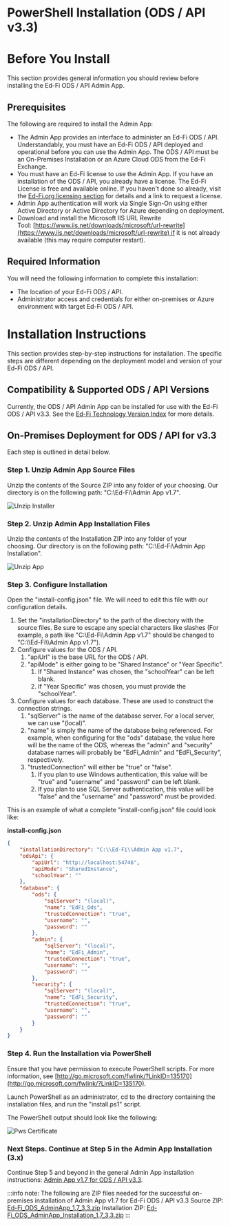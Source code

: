 # PowerShell Installation (ODS / API v3.3)

# Before You Install

This section provides general information you should review before installing
the Ed-Fi ODS / API Admin App.

## Prerequisites

The following are required to install the Admin App:

* The Admin App provides an interface to administer an Ed-Fi ODS / API.
  Understandably, you must have an Ed-Fi ODS / API deployed and operational
  before you can use the Admin App. The ODS / API must be an On-Premises
  Installation or an Azure Cloud ODS from the Ed-Fi Exchange.
* You must have an Ed-Fi license to use the Admin App. If you have an
  installation of the ODS / API, you already have a license. The Ed-Fi License
  is free and available online. If you haven't done so already, visit
  the [Ed-Fi.org licensing
  section](https://www.ed-fi.org/getting-started/license-ed-fi-technology/) for
  details and a link to request a license.
* Admin App authentication will work via Single Sign-On using either Active
  Directory or Active Directory for Azure depending on deployment.
* Download and install the Microsoft IIS URL Rewrite
  Tool: [https://www.iis.net/downloads/microsoft/url-rewrite](https://www.iis.net/downloads/microsoft/url-rewrite) if
  it is not already available (this may require computer restart).

## Required Information

You will need the following information to complete this installation:

* The location of your Ed-Fi ODS / API.
* Administrator access and credentials for either on-premises or Azure
  environment with target Ed-Fi ODS / API.

# Installation Instructions

This section provides step-by-step instructions for installation. The specific
steps are different depending on the deployment model and version of your Ed-Fi
ODS / API.

## Compatibility & Supported ODS / API Versions

Currently, the ODS / API Admin App can be installed for use with the Ed-Fi ODS /
API v3.3. See the [Ed-Fi Technology Version
Index](../../0-roadmap/supported-versions.md) for
more details.

## On-Premises Deployment for ODS / API for v3.3

Each step is outlined in detail below.

### Step 1. Unzip Admin App Source Files

Unzip the contents of the Source ZIP into any folder of your choosing. Our
directory is on the following path: "C:\\Ed-Fi\\Admin App v1.7".

![Unzip Installer](https://edfidocs.blob.core.windows.net/$web/img/reference/admin-app/technical-articles/image2020-1-30_10-59-30.png)

### Step 2. Unzip Admin App Installation Files

Unzip the contents of the Installation ZIP into any folder of your choosing. Our
directory is on the following path: "C:\\Ed-Fi\\Admin App Installation".

![Unzip App](https://edfidocs.blob.core.windows.net/$web/img/reference/admin-app/technical-articles/image2020-1-30_10-58-34.png)

### Step 3. Configure Installation

Open the "install-config.json" file. We will need to edit this file with our
configuration details.

1. Set the "installationDirectory" to the path of the directory with the source
   files. Be sure to escape any special characters like slashes (For example, a
   path like "C:\\Ed-Fi\\Admin App v1.7" should be changed to
   "C:\\\\Ed-Fi\\\\Admin App v1.7").
2. Configure values for the ODS / API.
    1. "apiUrl" is the base URL for the ODS / API.
    2. "apiMode" is either going to be "Shared Instance" or "Year Specific".
        1. If "Shared Instance" was chosen, the "schoolYear" can be left blank.
        2. If "Year Specific" was chosen, you must provide the "schoolYear".
3. Configure values for each database. These are used to construct the
   connection strings.
    1. "sqlServer" is the name of the database server. For a local server, we
       can use "(local)".
    2. "name" is simply the name of the database being referenced. For example,
       when configuring for the "ods" database, the value here will be the name
       of the ODS, whereas the "admin" and "security" database names will
       probably be "EdFi\_Admin" and "EdFi\_Security", respectively.
    3. "trustedConnection" will either be "true" or "false".
        1. If you plan to use Windows authentication, this value will be "true"
           and "username" and "password" can be left blank.
        2. If you plan to use SQL Server authentication, this value will be
           "false" and the "username" and "password" must be provided.

This is an example of what a complete "install-config.json" file could look
like:

**install-config.json**

```json
{
    "installationDirectory": "C:\\Ed-Fi\\Admin App v1.7",
    "odsApi": {
        "apiUrl": "http://localhost:54746",
        "apiMode": "SharedInstance",
        "schoolYear": ""
    },
    "database": {
        "ods": {
            "sqlServer": "(local)",
            "name": "EdFi_Ods",
            "trustedConnection": "true",
            "username": "",
            "password": ""
        },
        "admin": {
            "sqlServer": "(local)",
            "name": "EdFi_Admin",
            "trustedConnection": "true",
            "username": "",
            "password": ""
        },
        "security": {
            "sqlServer": "(local)",
            "name": "EdFi_Security",
            "trustedConnection": "true",
            "username": "",
            "password": ""
        }
    }
}
```

### Step 4. Run the Installation via PowerShell

Ensure that you have permission to execute PowerShell scripts. For more
information,
see [http://go.microsoft.com/fwlink/?LinkID=135170](http://go.microsoft.com/fwlink/?LinkID=135170).

Launch PowerShell as an administrator, cd to the directory containing the
installation files, and run the "install.ps1" script.

The PowerShell output should look like the following:

![Pws Certificate](https://edfidocs.blob.core.windows.net/$web/img/reference/admin-app/technical-articles/image2020-1-30_11-4-51.png)

### Next Steps. Continue at Step 5 in the Admin App Installation (3.x)

Continue Step 5 and beyond in the general Admin App installation
instructions: [Admin App v1.7 for ODS / API
v3.3](../getting-started/installation/older-versions-of-admin-app/admin-app-v17-for-ods-api-v33).

:::info note:
  The following are ZIP files needed for the successful on-premises
  installation of Admin App v1.7 for Ed-Fi ODS / API v3.3 Source ZIP:
  [Ed-Fi\_ODS\_AdminApp\_1.7\_3.3.zip](https://edfi.atlassian.net/wiki/download/attachments/25235508/EdFi.Ods.AdminApp.3.3.0.389.zip?version=1&modificationDate=1580420953863&cacheVersion=1&api=v2)
  Installation ZIP:
  [Ed-Fi\_ODS\_AdminApp\_Installation\_1.7\_3.3.zip](https://edfi.atlassian.net/wiki/download/attachments/25235508/EdFi.Ods.AdminApp.Installation.3.3.0.389.zip?version=1&modificationDate=1580420906613&cacheVersion=1&api=v2)
:::
